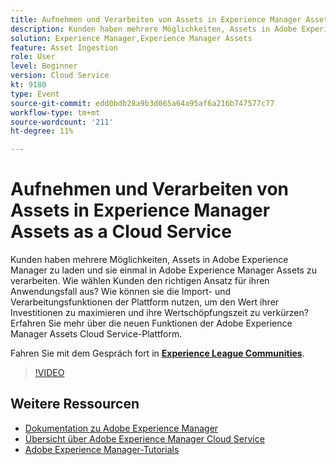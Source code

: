 ```yaml
---
title: Aufnehmen und Verarbeiten von Assets in Experience Manager Assets as a Cloud Service
description: Kunden haben mehrere Möglichkeiten, Assets in Adobe Experience Manager zu laden und sie einmal in Adobe Experience Manager Assets zu verarbeiten. Wie wählen Kunden den richtigen Ansatz für ihren Anwendungsfall aus? Wie können sie die Import- und Verarbeitungsfunktionen der Plattform nutzen, um den Wert ihrer Investitionen zu maximieren und ihre Wertschöpfungszeit zu verkürzen? Erfahren Sie mehr über die neuen Funktionen der Adobe Experience Manager Assets Cloud Service-Plattform.
solution: Experience Manager,Experience Manager Assets
feature: Asset Ingestion
role: User
level: Beginner
version: Cloud Service
kt: 9180
type: Event
source-git-commit: edd0bdb28a9b3d065a64a95af6a216b747577c77
workflow-type: tm+mt
source-wordcount: '211'
ht-degree: 11%

---
```


# Aufnehmen und Verarbeiten von Assets in Experience Manager Assets as a Cloud Service

Kunden haben mehrere Möglichkeiten, Assets in Adobe Experience Manager zu laden und sie einmal in Adobe Experience Manager Assets zu verarbeiten. Wie wählen Kunden den richtigen Ansatz für ihren Anwendungsfall aus? Wie können sie die Import- und Verarbeitungsfunktionen der Plattform nutzen, um den Wert ihrer Investitionen zu maximieren und ihre Wertschöpfungszeit zu verkürzen? Erfahren Sie mehr über die neuen Funktionen der Adobe Experience Manager Assets Cloud Service-Plattform.

Fahren Sie mit dem Gespräch fort in **[Experience League Communities](https://adobe.ly/2Zq7dlg)**.

>[!VIDEO](https://video.tv.adobe.com/v/337773/?quality=12&learn=on&hidetitle=true)

## Weitere Ressourcen

- [Dokumentation zu Adobe Experience Manager ](https://experienceleague.adobe.com/docs/experience-manager-cloud-service.html?lang=de)
- [Übersicht über Adobe Experience Manager Cloud Service](https://experienceleague.adobe.com/docs/experience-manager-cloud-service/overview/home.html?lang=de)
- [Adobe Experience Manager-Tutorials](https://experienceleague.adobe.com/docs/experience-manager-tutorials.html?lang=de)
